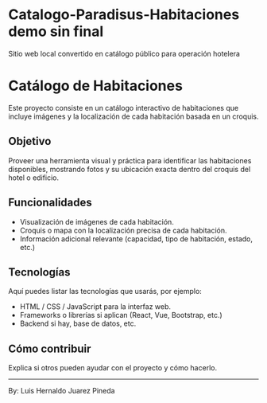 # Catalogo-Paradisus-Habitaciones demo sin final
Sitio web local convertido en catálogo público para operación hotelera
# Catálogo de Habitaciones

Este proyecto consiste en un catálogo interactivo de habitaciones que incluye imágenes y la localización de cada habitación basada en un croquis.

## Objetivo

Proveer una herramienta visual y práctica para identificar las habitaciones disponibles, mostrando fotos y su ubicación exacta dentro del croquis del hotel o edificio.

## Funcionalidades

- Visualización de imágenes de cada habitación.
- Croquis o mapa con la localización precisa de cada habitación.
- Información adicional relevante (capacidad, tipo de habitación, estado, etc.)

## Tecnologías

Aquí puedes listar las tecnologías que usarás, por ejemplo:

- HTML / CSS / JavaScript para la interfaz web.
- Frameworks o librerías si aplican (React, Vue, Bootstrap, etc.)
- Backend si hay, base de datos, etc.

## Cómo contribuir

Explica si otros pueden ayudar con el proyecto y cómo hacerlo.

---

By: Luis Hernaldo Juarez Pineda
